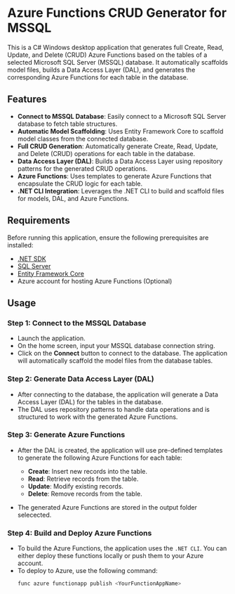 # Azure Functions CRUD Generator for MSSQL

This is a C# Windows desktop application that generates full Create, Read, Update, and Delete (CRUD) Azure Functions based on the tables of a selected Microsoft SQL Server (MSSQL) database. It automatically scaffolds model files, builds a Data Access Layer (DAL), and generates the corresponding Azure Functions for each table in the database.

## Features

- **Connect to MSSQL Database**: Easily connect to a Microsoft SQL Server database to fetch table structures.
- **Automatic Model Scaffolding**: Uses Entity Framework Core to scaffold model classes from the connected database.
- **Full CRUD Generation**: Automatically generate Create, Read, Update, and Delete (CRUD) operations for each table in the database.
- **Data Access Layer (DAL)**: Builds a Data Access Layer using repository patterns for the generated CRUD operations.
- **Azure Functions**: Uses templates to generate Azure Functions that encapsulate the CRUD logic for each table.
- **.NET CLI Integration**: Leverages the .NET CLI to build and scaffold files for models, DAL, and Azure Functions.

## Requirements

Before running this application, ensure the following prerequisites are installed:

- [.NET SDK](https://dotnet.microsoft.com/download)
- [SQL Server](https://www.microsoft.com/en-us/sql-server/sql-server-downloads)
- [Entity Framework Core](https://docs.microsoft.com/en-us/ef/core/)
- Azure account for hosting Azure Functions (Optional)

## Usage

### Step 1: Connect to the MSSQL Database

- Launch the application.
- On the home screen, input your MSSQL database connection string.
- Click on the **Connect** button to connect to the database. The application will automatically scaffold the model files from the database tables.

### Step 2: Generate Data Access Layer (DAL)

- After connecting to the database, the application will generate a Data Access Layer (DAL) for the tables in the database.
- The DAL uses repository patterns to handle data operations and is structured to work with the generated Azure Functions.

### Step 3: Generate Azure Functions

- After the DAL is created, the application will use pre-defined templates to generate the following Azure Functions for each table:
  - **Create**: Insert new records into the table.
  - **Read**: Retrieve records from the table.
  - **Update**: Modify existing records.
  - **Delete**: Remove records from the table.
  
- The generated Azure Functions are stored in the output folder selecected.

### Step 4: Build and Deploy Azure Functions

- To build the Azure Functions, the application uses the `.NET CLI`. You can either deploy these functions locally or push them to your Azure account.
- To deploy to Azure, use the following command:
  ```bash
  func azure functionapp publish <YourFunctionAppName>
